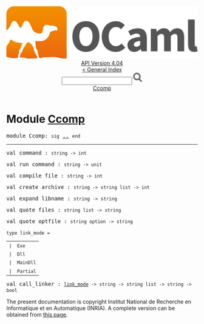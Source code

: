 <!-- ((! set title API !)) ((! set documentation !)) ((! set api !)) ((! set nobreadcrumb !)) -->
<div class="api"><header><nav class="toc brand"><a class="brand" href="https://ocaml.org/"><img src="colour-logo-gray.svg" class="svg" alt="OCaml"></a></nav><nav class="toc"><div class="toc_version"><a href="/docs" id="version-select">API Version 4.04</a></div><a href="index.html">&lt; General Index</a><div class="api_search"><input type="text" name="apisearch" id="api_search" oninput="mySearch(false);" onkeypress="this.oninput();" onclick="this.oninput();" onpaste="this.oninput();">
<img src="search_icon.svg" alt="Search" class="svg" onclick="mySearch(false)"></div>
<div id="search_results"></div><div class="toc_title"><a href="#top">Ccomp</a></div><ul></ul></nav></header>

<h1>Module <a href="type_Ccomp.html">Ccomp</a></h1>

<pre><span class="keyword">module</span> Ccomp: <code class="code"><span class="keyword">sig</span></code> <a href="Ccomp.html">..</a> <code class="code"><span class="keyword">end</span></code></pre><hr width="100%">

<pre><span id="VALcommand"><span class="keyword">val</span> command</span> : <code class="type">string -&gt; int</code></pre>
<pre><span id="VALrun_command"><span class="keyword">val</span> run_command</span> : <code class="type">string -&gt; unit</code></pre>
<pre><span id="VALcompile_file"><span class="keyword">val</span> compile_file</span> : <code class="type">string -&gt; int</code></pre>
<pre><span id="VALcreate_archive"><span class="keyword">val</span> create_archive</span> : <code class="type">string -&gt; string list -&gt; int</code></pre>
<pre><span id="VALexpand_libname"><span class="keyword">val</span> expand_libname</span> : <code class="type">string -&gt; string</code></pre>
<pre><span id="VALquote_files"><span class="keyword">val</span> quote_files</span> : <code class="type">string list -&gt; string</code></pre>
<pre><span id="VALquote_optfile"><span class="keyword">val</span> quote_optfile</span> : <code class="type">string option -&gt; string</code></pre>
<pre><code><span id="TYPElink_mode"><span class="keyword">type</span> <code class="type"></code>link_mode</span> = </code></pre><table class="typetable">
<tbody><tr>
<td align="left" valign="top">
<code><span class="keyword">|</span></code></td>
<td align="left" valign="top">
<code><span id="TYPEELTlink_mode.Exe"><span class="constructor">Exe</span></span></code></td>

</tr>
<tr>
<td align="left" valign="top">
<code><span class="keyword">|</span></code></td>
<td align="left" valign="top">
<code><span id="TYPEELTlink_mode.Dll"><span class="constructor">Dll</span></span></code></td>

</tr>
<tr>
<td align="left" valign="top">
<code><span class="keyword">|</span></code></td>
<td align="left" valign="top">
<code><span id="TYPEELTlink_mode.MainDll"><span class="constructor">MainDll</span></span></code></td>

</tr>
<tr>
<td align="left" valign="top">
<code><span class="keyword">|</span></code></td>
<td align="left" valign="top">
<code><span id="TYPEELTlink_mode.Partial"><span class="constructor">Partial</span></span></code></td>

</tr></tbody></table>



<pre><span id="VALcall_linker"><span class="keyword">val</span> call_linker</span> : <code class="type"><a href="Ccomp.html#TYPElink_mode">link_mode</a> -&gt; string -&gt; string list -&gt; string -&gt; bool</code></pre><div class="copyright">The present documentation is copyright Institut National de Recherche en Informatique et en Automatique (INRIA). A complete version can be obtained from <a href="http://caml.inria.fr/pub/docs/manual-ocaml/">this page</a>.</div></div>